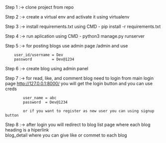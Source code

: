 Step 1 :-> clone project from repo

Step 2 :-> create a virtual env and activate it using virtualenv

Step 3 :-> install requirements.txt using CMD - pip install -r requirements.txt

Step 4 :-> run aplication using CMD - python3 manage.py runserver

Step 5 :-> for posting blogs use admin page /admin and use 

        user_id/username = Dev
        password         = Dev@1234


Step 6 :-> create blog using admin panel

Step 7 :-> for read, like, and comment blog need to login from main login page 
            http://127.0.0.1:8000/
            you will get the login button and you can use creds

            user_name = abc
            password  = Dev@1234

            or if you want to register as new user you can using signup button 

    
Step 8 :-> after login you will redirect to blog list page where each blog heading is a hiperlink    
          blog_detail where you can give like or commet to each blog
            
